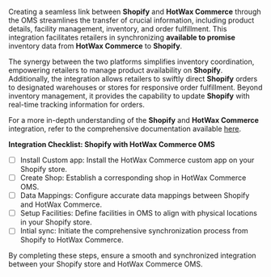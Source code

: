 Creating a seamless link between **Shopify** and **HotWax Commerce** through the OMS streamlines the transfer of crucial information, including product details, facility management, inventory, and order fulfillment. This integration facilitates retailers in synchronizing **available to promise** inventory data from **HotWax Commerce** to **Shopify**.

The synergy between the two platforms simplifies inventory coordination, empowering retailers to manage product availability on **Shopify**. Additionally, the integration allows retailers to swiftly direct **Shopify** orders to designated warehouses or stores for responsive order fulfillment. Beyond inventory management, it provides the capability to update **Shopify** with real-time tracking information for orders.

For a more in-depth understanding of the **Shopify** and **HotWax Commerce** integration, refer to the comprehensive documentation available [here](https://docs.hotwax.co/integration-resources-1/).


**Integration Checklist: Shopify with HotWax Commerce OMS**

- [ ] Install Custom app: Install the HotWax Commerce custom app on your Shopify store.
- [ ] Create Shop: Establish a corresponding shop in HotWax Commerce OMS.
- [ ] Data Mappings: Configure accurate data mappings between Shopify and HotWax Commerce.
- [ ] Setup Facilities: Define facilities in OMS to align with physical locations in your Shopify store.
- [ ] Intial sync: Initiate the comprehensive synchronization process from Shopify to HotWax Commerce.

By completing these steps, ensure a smooth and synchronized integration between your Shopify store and HotWax Commerce OMS.
